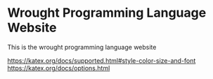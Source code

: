 # Wrought Programming Language Website

This is the wrought programming language website

https://katex.org/docs/supported.html#style-color-size-and-font
https://katex.org/docs/options.html